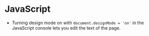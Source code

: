 # JavaScript

- Turning design mode on with `document.designMode = 'on'` in the JavaScript console lets you edit the text of the page.
